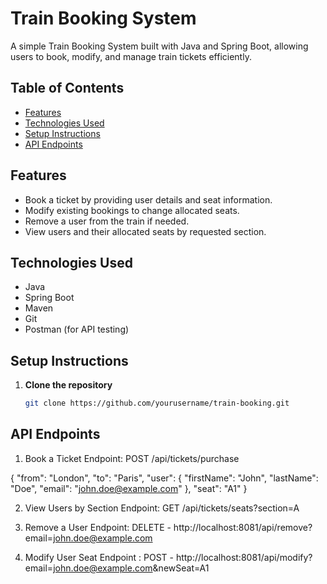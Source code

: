 # Train Booking System

A simple Train Booking System built with Java and Spring Boot, allowing users to book, modify, and manage train tickets efficiently.

## Table of Contents

- [Features](#features)
- [Technologies Used](#technologies-used)
- [Setup Instructions](#setup-instructions)
- [API Endpoints](#api-endpoints)


## Features

- Book a ticket by providing user details and seat information.
- Modify existing bookings to change allocated seats.
- Remove a user from the train if needed.
- View users and their allocated seats by requested section.

## Technologies Used

- Java
- Spring Boot
- Maven
- Git
- Postman (for API testing)

## Setup Instructions

1. **Clone the repository**
   ```bash
   git clone https://github.com/yourusername/train-booking.git

## API Endpoints
  1. Book a Ticket
   Endpoint: POST /api/tickets/purchase

   {
    "from": "London",
    "to": "Paris",
    "user": {
        "firstName": "John",
        "lastName": "Doe",
        "email": "john.doe@example.com"
    },
    "seat": "A1"
    }

  2. View Users by Section
     Endpoint: GET /api/tickets/seats?section=A

  3. Remove a User
     Endpoint: DELETE - http://localhost:8081/api/remove?email=john.doe@example.com

  4. Modify User Seat
     Endpoint : POST - http://localhost:8081/api/modify?email=john.doe@example.com&newSeat=A1
